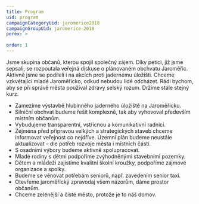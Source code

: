 ```yaml
---
title: Program
uid: program
campaignCategoryUid: jaromerice2018
campaignGroupUid: jaromerice-2018
perex: > 
  
order: 1
---
```


Jsme skupina občanů, kterou spojil společný zájem. Díky petici, již jsme sepsali, se rozpoutala veřejná diskuse o plánovaném obchvatu Jaroměřic. Aktivně jsme se podíleli i na akcích proti jadernému úložišti. Chceme vzkvétající mladé Jaroměřicko, odkud nebudou lidé odcházet. Rádi bychom, aby se při správě města používal zdravý selský rozum. Držíme stále stejný kurz.

* Zamezíme výstavbě hlubinného jaderného úložiště na Jaroměřicku.
* Silniční obchvat budeme řešit komplexně, tak aby vyhovoval především místním občanům. 
* Vybudujeme transparentní, vstřícnou a komunikativní radnici.
* Zejména před přípravou velkých a strategických staveb chceme informovat veřejnost co nejdříve. Územní plán budeme neustále aktualizovat – dle potřeb rozvoje města i místních částí.
* S osadními výbory budeme aktivně spolupracovat. 
* Mladé rodiny s dětmi podpoříme zvýhodněnými stavebními pozemky. 
* Dětem a mládeži zajistíme kvalitní školní kroužky, podpoříme zájmové organizace a spolky. 
* Budeme se věnovat potřebám seniorů, např. zavedením senior taxi. 
* Otevřeme jaroměřický zpravodaj všem názorům, dáme prostor občanům. 
* Chceme zelenější a čisté město, protože je to náš domov.
